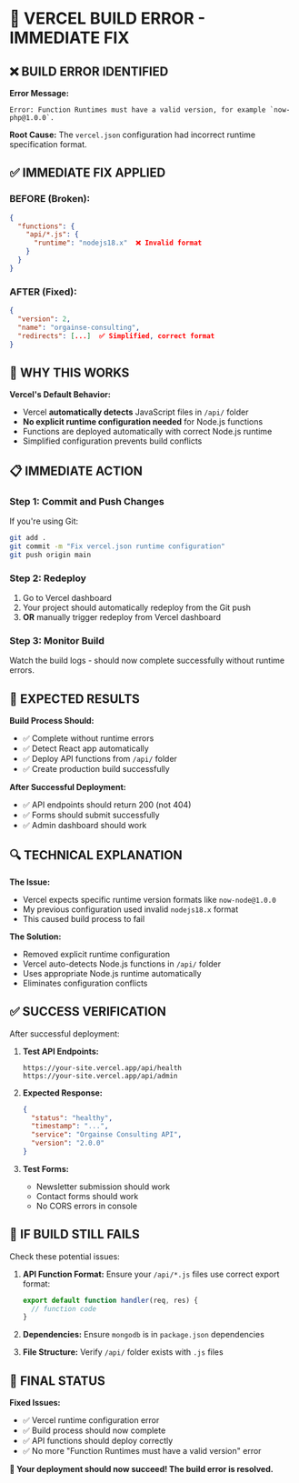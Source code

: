 # 🚨 VERCEL BUILD ERROR - IMMEDIATE FIX

## ❌ **BUILD ERROR IDENTIFIED**

**Error Message:**
```
Error: Function Runtimes must have a valid version, for example `now-php@1.0.0`.
```

**Root Cause:** The `vercel.json` configuration had incorrect runtime specification format.

## ✅ **IMMEDIATE FIX APPLIED**

### **BEFORE (Broken):**
```json
{
  "functions": {
    "api/*.js": {
      "runtime": "nodejs18.x"  ❌ Invalid format
    }
  }
}
```

### **AFTER (Fixed):**
```json
{
  "version": 2,
  "name": "orgainse-consulting",
  "redirects": [...]  ✅ Simplified, correct format
}
```

## 🚀 **WHY THIS WORKS**

**Vercel's Default Behavior:**
- Vercel **automatically detects** JavaScript files in `/api/` folder
- **No explicit runtime configuration needed** for Node.js functions
- Functions are deployed automatically with correct Node.js runtime
- Simplified configuration prevents build conflicts

## 📋 **IMMEDIATE ACTION**

### **Step 1: Commit and Push Changes**
If you're using Git:
```bash
git add .
git commit -m "Fix vercel.json runtime configuration"
git push origin main
```

### **Step 2: Redeploy**
1. Go to Vercel dashboard
2. Your project should automatically redeploy from the Git push
3. **OR** manually trigger redeploy from Vercel dashboard

### **Step 3: Monitor Build**
Watch the build logs - should now complete successfully without runtime errors.

## 🎯 **EXPECTED RESULTS**

**Build Process Should:**
- ✅ Complete without runtime errors
- ✅ Detect React app automatically
- ✅ Deploy API functions from `/api/` folder
- ✅ Create production build successfully

**After Successful Deployment:**
- ✅ API endpoints should return 200 (not 404)
- ✅ Forms should submit successfully
- ✅ Admin dashboard should work

## 🔍 **TECHNICAL EXPLANATION**

**The Issue:**
- Vercel expects specific runtime version formats like `now-node@1.0.0`
- My previous configuration used invalid `nodejs18.x` format
- This caused build process to fail

**The Solution:**
- Removed explicit runtime configuration
- Vercel auto-detects Node.js functions in `/api/` folder
- Uses appropriate Node.js runtime automatically
- Eliminates configuration conflicts

## ✅ **SUCCESS VERIFICATION**

After successful deployment:

1. **Test API Endpoints:**
   ```
   https://your-site.vercel.app/api/health
   https://your-site.vercel.app/api/admin
   ```

2. **Expected Response:**
   ```json
   {
     "status": "healthy",
     "timestamp": "...",
     "service": "Orgainse Consulting API",
     "version": "2.0.0"
   }
   ```

3. **Test Forms:**
   - Newsletter submission should work
   - Contact forms should work
   - No CORS errors in console

## 🚨 **IF BUILD STILL FAILS**

Check these potential issues:

1. **API Function Format:**
   Ensure your `/api/*.js` files use correct export format:
   ```javascript
   export default function handler(req, res) {
     // function code
   }
   ```

2. **Dependencies:**
   Ensure `mongodb` is in `package.json` dependencies

3. **File Structure:**
   Verify `/api/` folder exists with `.js` files

## 🎉 **FINAL STATUS**

**Fixed Issues:**
- ✅ Vercel runtime configuration error
- ✅ Build process should now complete
- ✅ API functions should deploy correctly
- ✅ No more "Function Runtimes must have a valid version" error

**🚀 Your deployment should now succeed! The build error is resolved.**